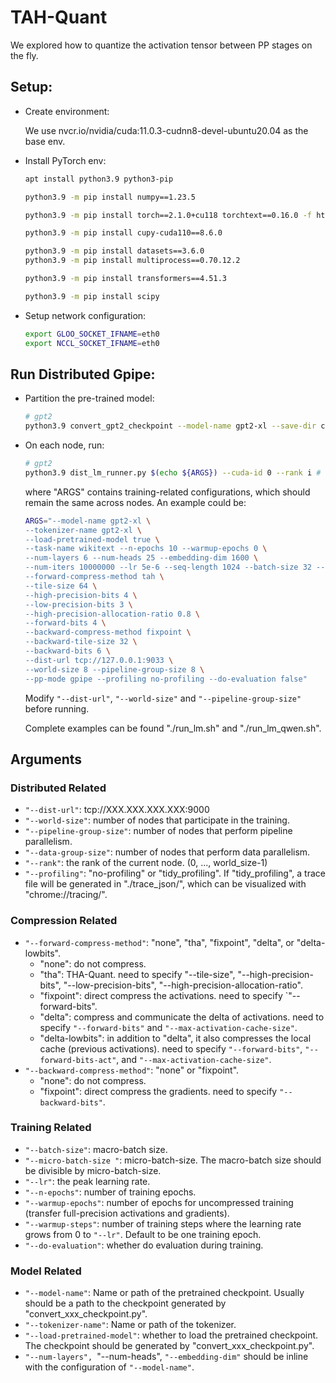 # TAH-Quant

We explored how to quantize the activation tensor between PP stages on the fly.

## Setup:

- Create environment:

  We use nvcr.io/nvidia/cuda:11.0.3-cudnn8-devel-ubuntu20.04 as the base env.

- Install PyTorch env: 

  ```bash
  apt install python3.9 python3-pip

  python3.9 -m pip install numpy==1.23.5

  python3.9 -m pip install torch==2.1.0+cu118 torchtext==0.16.0 -f https://download.pytorch.org/whl/torch_stable.html

  python3.9 -m pip install cupy-cuda110==8.6.0

  python3.9 -m pip install datasets==3.6.0 
  python3.9 -m pip install multiprocess==0.70.12.2

  python3.9 -m pip install transformers==4.51.3

  python3.9 -m pip install scipy
  ```
  
- Setup network configuration:

  ```bash
  export GLOO_SOCKET_IFNAME=eth0
  export NCCL_SOCKET_IFNAME=eth0
  ```

## Run Distributed Gpipe:

- Partition the pre-trained model:
  
  ```bash
  # gpt2
  python3.9 convert_gpt2_checkpoint --model-name gpt2-xl --save-dir checkpoints/
  ```

- On each node, run:
  
  ```bash
  # gpt2
  python3.9 dist_lm_runner.py $(echo ${ARGS}) --cuda-id 0 --rank i # (i=0,...,N-1)
  ```
  where "ARGS" contains training-related configurations, which should remain the same across nodes. An example could be:
  ```bash
  ARGS="--model-name gpt2-xl \
  --tokenizer-name gpt2-xl \
  --load-pretrained-model true \
  --task-name wikitext --n-epochs 10 --warmup-epochs 0 \
  --num-layers 6 --num-heads 25 --embedding-dim 1600 \
  --num-iters 10000000 --lr 5e-6 --seq-length 1024 --batch-size 32 --micro-batch-size 1 \
  --forward-compress-method tah \
  --tile-size 64 \
  --high-precision-bits 4 \
  --low-precision-bits 3 \
  --high-precision-allocation-ratio 0.8 \
  --forward-bits 4 \
  --backward-compress-method fixpoint \
  --backward-tile-size 32 \
  --backward-bits 6 \
  --dist-url tcp://127.0.0.1:9033 \
  --world-size 8 --pipeline-group-size 8 \
  --pp-mode gpipe --profiling no-profiling --do-evaluation false"
  ```
  Modify `"--dist-url"`, `"--world-size"` and `"--pipeline-group-size"` before running.
  
  Complete examples can be found "./run_lm.sh" and "./run_lm_qwen.sh".
  
  
## Arguments

### Distributed Related

- `"--dist-url"`: tcp://XXX.XXX.XXX.XXX:9000
- `"--world-size"`: number of nodes that participate in the training.
- `"--pipeline-group-size"`: number of nodes that perform pipeline parallelism.
- `"--data-group-size"`: number of nodes that perform data parallelism.
- `"--rank"`: the rank of the current node. (0, ..., world_size-1)
- `"--profiling"`: "no-profiling" or "tidy_profiling". If "tidy_profiling", a trace file will be generated in "./trace_json/", which can be visualized with "chrome://tracing/".

### Compression Related

- `"--forward-compress-method"`: "none", "tha", "fixpoint", "delta", or "delta-lowbits".
  - "none": do not compress.
  - "tha": THA-Quant. need to specify "--tile-size", "--high-precision-bits", "--low-precision-bits", "--high-precision-allocation-ratio".
  - "fixpoint": direct compress the activations. need to specify `"--forward-bits".
  - "delta": compress and communicate the delta of activations. need to specify `"--forward-bits"` and `"--max-activation-cache-size"`.
  - "delta-lowbits": in addition to "delta", it also compresses the local cache (previous activations). need to specify `"--forward-bits"`, `"--forward-bits-act"`, and `"--max-activation-cache-size"`.
- `"--backward-compress-method"`: "none" or "fixpoint".
  - "none": do not compress.
  - "fixpoint": direct compress the gradients. need to specify `"--backward-bits"`.

### Training Related

- `"--batch-size"`: macro-batch size.
- `"--micro-batch-size "`: micro-batch-size. The macro-batch size should be divisible by micro-batch-size.
- `"--lr"`: the peak learning rate.
- `"--n-epochs"`: number of training epochs.
- `"--warmup-epochs"`: number of epochs for uncompressed training (transfer full-precision activations and gradients).
- `"--warmup-steps"`: number of training steps where the learning rate grows from 0 to `"--lr"`. Default to be one training epoch.
- `"--do-evaluation"`: whether do evaluation during training.

### Model Related

- `"--model-name"`: Name or path of the pretrained checkpoint. Usually should be a path to the checkpoint generated by "convert_xxx_checkpoint.py".
- `"--tokenizer-name"`: Name or path of the tokenizer.
- `"--load-pretrained-model"`: whether to load the pretrained checkpoint. The checkpoint should be generated by "convert_xxx_checkpoint.py".
- `"--num-layers", `"--num-heads", `"--embedding-dim"` should be inline with the configuration of `"--model-name"`.
